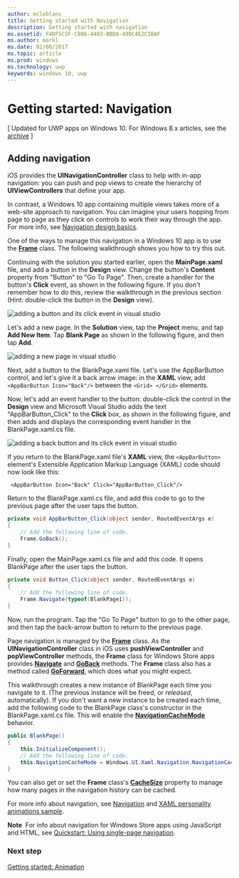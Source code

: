 ---author: mcleblanctitle: Getting started with Navigationdescription: Getting started with navigationms.assetid: F4DF5C5F-C886-4483-BBDA-498C4E2C1BAFms.author: marklms.date: 02/08/2017ms.topic: articlems.prod: windowsms.technology: uwpkeywords: windows 10, uwp---# Getting started: Navigation\[ Updated for UWP apps on Windows 10. For Windows 8.x articles, see the [archive](http://go.microsoft.com/fwlink/p/?linkid=619132) \]## Adding navigationiOS provides the **UINavigationController** class to help with in-app navigation: you can push and pop views to create the hierarchy of **UIViewControllers** that define your app.In contrast, a Windows 10 app containing multiple views takes more of a web-site approach to navigation. You can imagine your users hopping from page to page as they click on controls to work their way through the app. For more info, see [Navigation design basics](https://msdn.microsoft.com/library/windows/apps/dn958438).One of the ways to manage this navigation in a Windows 10 app is to use the [**Frame**](https://msdn.microsoft.com/library/windows/apps/br242682) class. The following walkthrough shows you how to try this out.Continuing with the solution you started earlier, open the **MainPage.xaml** file, and add a button in the **Design** view. Change the button's **Content** property from "Button" to "Go To Page". Then, create a handler for the button's **Click** event, as shown in the following figure. If you don't remember how to do this, review the walkthrough in the previous section (Hint: double-click the button in the **Design** view).![adding a button and its click event in visual studio](images/ios-to-uwp/vs-go-to-page.png)Let's add a new page. In the **Solution** view, tap the **Project** menu, and tap **Add New Item**. Tap **Blank Page** as shown in the following figure, and then tap **Add**.![adding a new page in visual studio](images/ios-to-uwp/vs-add-new-page.png)Next, add a button to the BlankPage.xaml file. Let's use the AppBarButton control, and let's give it a back arrow image: in the **XAML** view, add ` <AppBarButton Icon="Back"/>` between the `<Grid> </Grid>` elements.Now, let's add an event handler to the button: double-click the control in the **Design** view and Microsoft Visual Studio adds the text "AppBarButton\_Click" to the **Click** box, as shown in the following figure, and then adds and displays the corresponding event handler in the BlankPage.xaml.cs file.![adding a back button and its click event in visual studio](images/ios-to-uwp/vs-add-back-button.png)If you return to the BlankPage.xaml file's **XAML** view, the `<AppBarButton>` element's Extensible Application Markup Language (XAML) code should now look like this:` <AppBarButton Icon="Back" Click="AppBarButton_Click"/>`Return to the BlankPage.xaml.cs file, and add this code to go to the previous page after the user taps the button.```csharpprivate void AppBarButton_Click(object sender, RoutedEventArgs e){    // Add the following line of code.        Frame.GoBack();}```Finally, open the MainPage.xaml.cs file and add this code. It opens BlankPage after the user taps the button.```csharpprivate void Button_Click(object sender, RoutedEventArgs e){    // Add the following line of code.    Frame.Navigate(typeof(BlankPage1));}```Now, run the program. Tap the "Go To Page" button to go to the other page, and then tap the back-arrow button to return to the previous page.Page navigation is managed by the [**Frame**](https://msdn.microsoft.com/library/windows/apps/br242682) class. As the **UINavigationController** class in iOS uses **pushViewController** and **popViewController** methods, the **Frame** class for Windows Store apps provides [**Navigate**](https://msdn.microsoft.com/library/windows/apps/br242694) and [**GoBack**](https://msdn.microsoft.com/library/windows/apps/dn996568) methods. The **Frame** class also has a method called [**GoForward**](https://msdn.microsoft.com/library/windows/apps/br242693), which does what you might expect.This walkthrough creates a new instance of BlankPage each time you navigate to it. (The previous instance will be freed, or *released*, automatically). If you don't want a new instance to be created each time, add the following code to the BlankPage class's constructor in the BlankPage.xaml.cs file. This will enable the [**NavigationCacheMode**](https://msdn.microsoft.com/library/windows/apps/br227506) behavior.```csharppublic BlankPage(){    this.InitializeComponent();    // Add the following line of code.    this.NavigationCacheMode = Windows.UI.Xaml.Navigation.NavigationCacheMode.Enabled;}```You can also get or set the **Frame** class's [**CacheSize**](https://msdn.microsoft.com/library/windows/apps/br242683) property to manage how many pages in the navigation history can be cached.For more info about navigation, see [Navigation](https://msdn.microsoft.com/library/windows/apps/mt187344) and [XAML personality animations sample](http://go.microsoft.com/fwlink/p/?LinkID=242401).**Note**  For info about navigation for Windows Store apps using JavaScript and HTML, see [Quickstart: Using single-page navigation](https://msdn.microsoft.com/library/windows/apps/hh452768). ### Next step[Getting started: Animation](getting-started-animation.md)